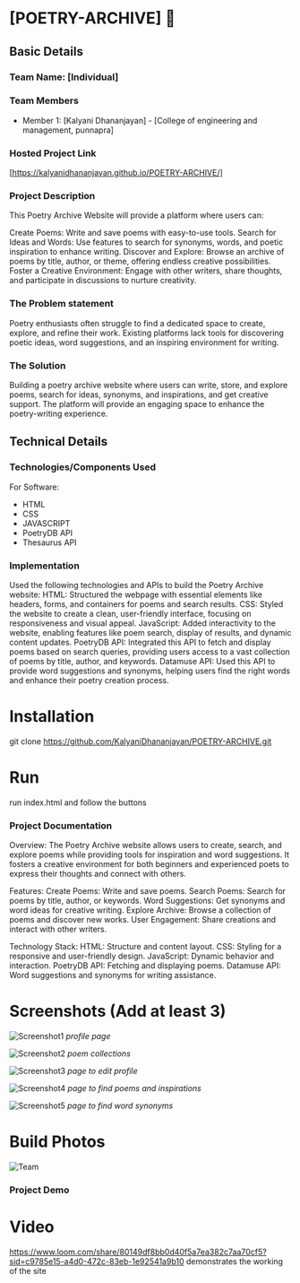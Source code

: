 # [POETRY-ARCHIVE] 🎯


## Basic Details
### Team Name: [Individual]


### Team Members
- Member 1: [Kalyani Dhananjayan] - [College of engineering and management, punnapra]

### Hosted Project Link
[https://kalyanidhananjayan.github.io/POETRY-ARCHIVE/]

### Project Description
This Poetry Archive Website will provide a platform where users can:

Create Poems: Write and save poems with easy-to-use tools.
Search for Ideas and Words: Use features to search for synonyms, words, and poetic inspiration to enhance writing.
Discover and Explore: Browse an archive of poems by title, author, or theme, offering endless creative possibilities.
Foster a Creative Environment: Engage with other writers, share thoughts, and participate in discussions to nurture creativity.

### The Problem statement
Poetry enthusiasts often struggle to find a dedicated space to create, explore, and refine their work. Existing platforms lack tools for discovering poetic ideas, word suggestions, and an inspiring environment for writing.

### The Solution
Building a poetry archive website where users can write, store, and explore poems, search for ideas, synonyms, and inspirations, and get creative support. The platform will provide an engaging space to enhance the poetry-writing experience.

## Technical Details
### Technologies/Components Used
For Software:
- HTML
- CSS
- JAVASCRIPT
- PoetryDB API
- Thesaurus API

### Implementation
Used the following technologies and APIs to build the Poetry Archive website:
HTML: Structured the webpage with essential elements like headers, forms, and containers for poems and search results.
CSS: Styled the website to create a clean, user-friendly interface, focusing on responsiveness and visual appeal.
JavaScript: Added interactivity to the website, enabling features like poem search, display of results, and dynamic content updates.
PoetryDB API: Integrated this API to fetch and display poems based on search queries, providing users access to a vast collection of poems by title, author, and keywords.
Datamuse API: Used this API to provide word suggestions and synonyms, helping users find the right words and enhance their poetry creation process.

# Installation
git clone https://github.com/KalyaniDhananjayan/POETRY-ARCHIVE.git

# Run
run index.html and follow the buttons

### Project Documentation
Overview:
The Poetry Archive website allows users to create, search, and explore poems while providing tools for inspiration and word suggestions. It fosters a creative environment for both beginners and experienced poets to express their thoughts and connect with others.

Features:
Create Poems: Write and save poems.
Search Poems: Search for poems by title, author, or keywords.
Word Suggestions: Get synonyms and word ideas for creative writing.
Explore Archive: Browse a collection of poems and discover new works.
User Engagement: Share creations and interact with other writers.

Technology Stack:
HTML: Structure and content layout.
CSS: Styling for a responsive and user-friendly design.
JavaScript: Dynamic behavior and interaction.
PoetryDB API: Fetching and displaying poems.
Datamuse API: Word suggestions and synonyms for writing assistance.

# Screenshots (Add at least 3)

![Screenshot1](./screenshots/profile.png)
*profile page*

![Screenshot2](./screenshots/collection.png)
*poem collections*

![Screenshot3](./screenshots/editprofile.png)
*page to edit profile*

![Screenshot4](./screenshots/searchpoems.png)
*page to find poems and inspirations*

![Screenshot5](./screenshots/findsynonyms.png)
*page to find word synonyms*

# Build Photos
![Team](./screenshots/me.jpg)


### Project Demo
# Video
https://www.loom.com/share/80149df8bb0d40f5a7ea382c7aa70cf5?sid=c9785e15-a4d0-472c-83eb-1e92541a9b10
demonstrates the working of the site


